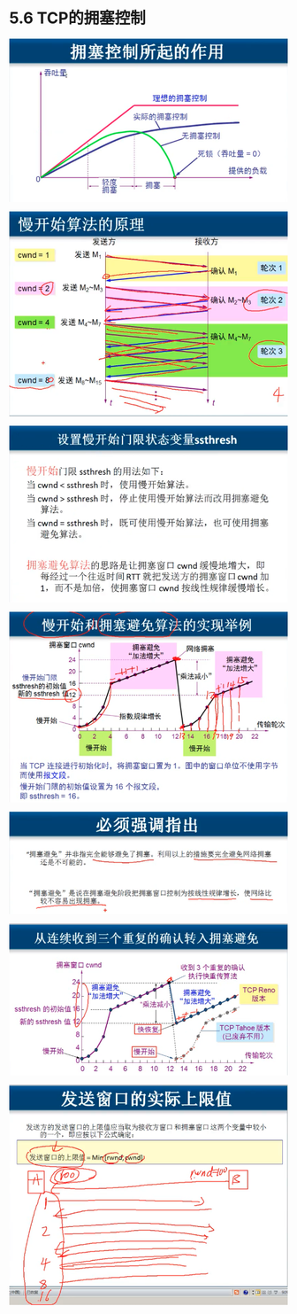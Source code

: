 # 5.6 TCP的拥塞控制

![](.gitbook/assets/ping-mu-kuai-zhao-20190501-09.25.34.png)

![](.gitbook/assets/ping-mu-kuai-zhao-20190501-09.36.13.png)

![](.gitbook/assets/ping-mu-kuai-zhao-20190501-09.36.45.png)

![](.gitbook/assets/ping-mu-kuai-zhao-20190501-09.37.17.png)

![](.gitbook/assets/ping-mu-kuai-zhao-20190501-09.38.30.png)

![](.gitbook/assets/ping-mu-kuai-zhao-20190501-09.46.52.png)

![](.gitbook/assets/ping-mu-kuai-zhao-20190501-09.54.21.png)







 

